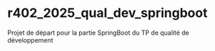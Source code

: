 # r402_2025_qual_dev_springboot
Projet de départ pour la partie SpringBoot du TP de qualité de développement

